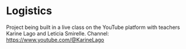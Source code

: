 # Logistics
Project being built in a live class on the YouTube platform with teachers Karine Lago and Leticia Smirelle.
Channel: https://www.youtube.com/@KarineLago
